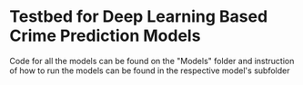 # Testbed for Deep Learning Based Crime Prediction Models

Code for all the models can be found on the "Models" folder and instruction of how to run the models can be found in the respective model's subfolder
